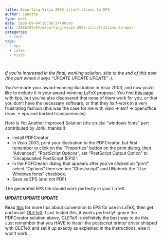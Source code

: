```yaml
---
title: Exporting Visio 2003 illustrations to EPS
author: cpbotha
type: post
date: 2006-09-04T16:58:37+00:00
url: /2006/09/04/exporting-visio-2003-illustrations-to-eps/
categories:
  - tech
tags:
  - eps
  - latex
  - visio

---
```

_If you&#8217;re interested in the final, working solution, skip to the end of this post (the part where it says &#8220;UPDATE UPDATE UPDATE&#8221; :)._

You&#8217;ve made your award-winning illustration in Visio 2003, and now you&#8217;d like to include it in your award-winning LaTeX proposal. You find [this page][1] with tips, but you&#8217;ve also discovered that none of them work for you, or that you don&#8217;t have the necessary software, or that they half-work in a very frustrating fashion (this was the case for me with visio -> emf -> openoffice draw -> eps and borked transparencies).

Here is Yet Another Improved Solution (the crucial &#8220;windows fonts&#8221; part contributed by Jorik, thanks!!):

  * install PDFCreator
  * In Visio 2003, print your illustration to the PDFCreator, but first remember to click on the &#8220;Properties&#8221; button on the print dialog, then &#8220;Advanced&#8221;, &#8220;PostScript Options&#8221;, set &#8220;PostScript Output Option&#8221; to &#8220;Encapsulated PostScript (EPS)&#8221;.
  * In the PDFCreator dialog that appears after you&#8217;ve clicked on &#8220;print&#8221;, select &#8220;Options&#8221; then section &#8220;Ghostscript&#8221; and UNcheck the &#8220;Use Windows fonts&#8221; checkbox.
  * Save as EPS (and not PDF).

The generated EPS file should work perfectly in your LaTeX.

**UPDATE UPDATE UPDATE**
  
Read [this][2] for more tips about conversion to EPS for use in LaTeX, then get and install [OLETeX][3]. I just tested this, it works perfectly! Ignore the PDFCreator solution above, OLETeX is definitely the best way to do this.  Just remember that you HAVE to install the postscript printer driver shipped with OLETeX and set it up exactly as explained in the instructions, else it won&#8217;t work.

 [1]: http://www.itee.uq.edu.au/~emmerik/visioeps.html
 [2]: http://wiki.lyx.org/Windows/WinGraphics
 [3]: http://oletex.sourceforge.net/
